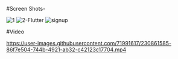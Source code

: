 #Screen Shots-

![1](https://user-images.githubusercontent.com/71991617/230860401-3f749e35-bc36-48e3-a64d-7e8650d43b5d.png)
![2-Flutter](https://user-images.githubusercontent.com/71991617/230860432-804c9331-9f09-462f-8138-b255f3a44521.png)
![signup](https://user-images.githubusercontent.com/71991617/230860934-f48d8010-c92c-4928-bb3a-37169e09cb05.png)

#Video

https://user-images.githubusercontent.com/71991617/230861585-86f7e504-744b-4921-ab32-c42123c17704.mp4

